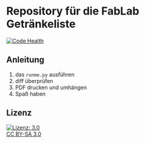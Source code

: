 # Repository für die FabLab Getränkeliste

[![Code Health](https://landscape.io/github/fau-fablab/getraenkeliste/master/landscape.svg?style=flat)](https://landscape.io/github/fau-fablab/getraenkeliste/master)

## Anleitung
1. das ```runme.py``` ausführen
2. diff überprüfen
3. PDF drucken und umhängen
4. Spaß haben

## Lizenz

[![Lizenz: 3.0](https://licensebuttons.net/l/by-sa/3.0/de/88x31.png)</br>CC BY-SA 3.0](https://creativecommons.org/licenses/by-sa/3.0/)
